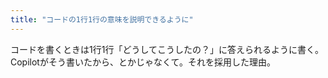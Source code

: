 ```yaml
---
title: "コードの1行1行の意味を説明できるように"
---
```


コードを書くときは1行1行「どうしてこうしたの？」に答えられるように書く。Copilotがそう書いたから、とかじゃなくて。それを採用した理由。
